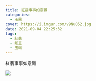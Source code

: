 ```yaml
---
title: 紅翡事事如意珮
categories:
  - 玉器
cover: https://i.imgur.com/v9Nu052.jpg
date: 2021-09-04 22:25:32
tags:
  - 紅翡
  - 如意
  - 玉珮
---
```


紅翡事事如意珮

![](https://i.imgur.com/v9Nu052.jpg)


